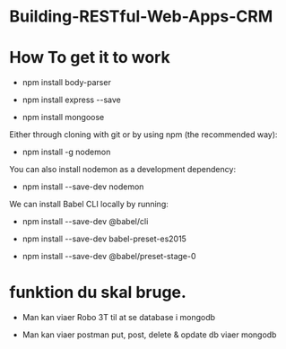 # Building-RESTful-Web-Apps-CRM

# How To get it to work

- npm install body-parser

- npm install express --save

-  npm install mongoose

Either through cloning with git or by using npm (the recommended way):

- npm install -g nodemon

You can also install nodemon as a development dependency:

- npm install --save-dev nodemon

We can install Babel CLI locally by running:

- npm install --save-dev @babel/cli

- npm install --save-dev babel-preset-es2015

- npm install --save-dev @babel/preset-stage-0



# funktion du skal bruge.

- Man kan viaer Robo 3T til at se database i mongodb 

- Man kan viaer postman put, post, delete & opdate db viaer mongodb
